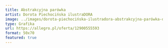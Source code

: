 ```yaml
---
title: Abstrakcyjna parówka
artist: Dorota Piechocińska ilustraDORA
image: ../images/dorota-piechocińska-ilustradora-abstrakcyjna-parówka-dorota-piechocińska.jpg
type: Grafika
url: https://allegro.pl/oferta/12900555593
format: 50x70
featured: true
---
```

